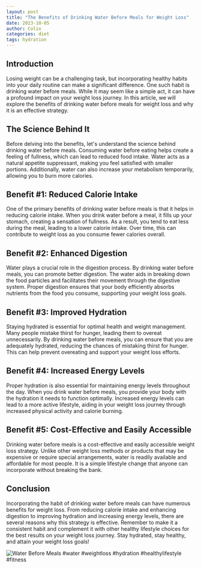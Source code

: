 ```yaml
---
layout: post
title: "The Benefits of Drinking Water Before Meals for Weight Loss"
date: 2023-10-05
author: Colin
categories: diet
tags: hydration
---
```


## Introduction

Losing weight can be a challenging task, but incorporating healthy habits into your daily routine can make a significant difference. One such habit is drinking water before meals. While it may seem like a simple act, it can have a profound impact on your weight loss journey. In this article, we will explore the benefits of drinking water before meals for weight loss and why it is an effective strategy.

## The Science Behind It

Before delving into the benefits, let's understand the science behind drinking water before meals. Consuming water before eating helps create a feeling of fullness, which can lead to reduced food intake. Water acts as a natural appetite suppressant, making you feel satisfied with smaller portions. Additionally, water can also increase your metabolism temporarily, allowing you to burn more calories.

## Benefit #1: Reduced Calorie Intake

One of the primary benefits of drinking water before meals is that it helps in reducing calorie intake. When you drink water before a meal, it fills up your stomach, creating a sensation of fullness. As a result, you tend to eat less during the meal, leading to a lower calorie intake. Over time, this can contribute to weight loss as you consume fewer calories overall.

## Benefit #2: Enhanced Digestion

Water plays a crucial role in the digestion process. By drinking water before meals, you can promote better digestion. The water aids in breaking down the food particles and facilitates their movement through the digestive system. Proper digestion ensures that your body efficiently absorbs nutrients from the food you consume, supporting your weight loss goals.

## Benefit #3: Improved Hydration

Staying hydrated is essential for optimal health and weight management. Many people mistake thirst for hunger, leading them to overeat unnecessarily. By drinking water before meals, you can ensure that you are adequately hydrated, reducing the chances of mistaking thirst for hunger. This can help prevent overeating and support your weight loss efforts.

## Benefit #4: Increased Energy Levels

Proper hydration is also essential for maintaining energy levels throughout the day. When you drink water before meals, you provide your body with the hydration it needs to function optimally. Increased energy levels can lead to a more active lifestyle, aiding in your weight loss journey through increased physical activity and calorie burning.

## Benefit #5: Cost-Effective and Easily Accessible

Drinking water before meals is a cost-effective and easily accessible weight loss strategy. Unlike other weight loss methods or products that may be expensive or require special arrangements, water is readily available and affordable for most people. It is a simple lifestyle change that anyone can incorporate without breaking the bank.

## Conclusion

Incorporating the habit of drinking water before meals can have numerous benefits for weight loss. From reducing calorie intake and enhancing digestion to improving hydration and increasing energy levels, there are several reasons why this strategy is effective. Remember to make it a consistent habit and complement it with other healthy lifestyle choices for the best results on your weight loss journey. Stay hydrated, stay healthy, and attain your weight loss goals!

![Water Before Meals](https://source.unsplash.com/1600x900/?water) #water #weightloss #hydration #healthylifestyle #fitness